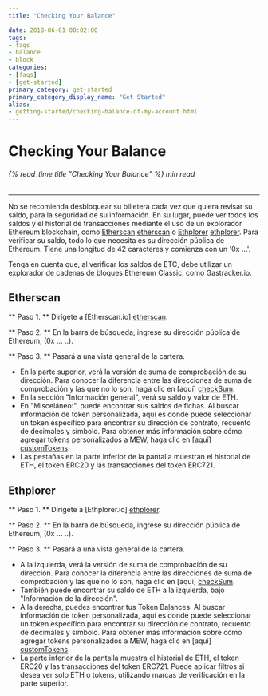 ```yaml
---
title: "Checking Your Balance"

date: 2018-06-01 00:02:00
tags:
- faqs
- balance
- block
categories:
- [faqs]
- [get-started]
primary_category: get-started
primary_category_display_name: "Get Started"
alias:
- getting-started/checking-balance-of-my-account.html
---
```


# __Checking Your Balance__
###### {% read_time title "Checking Your Balance" %} min read
***

No se recomienda desbloquear su billetera cada vez que quiera revisar su saldo, para la seguridad de su información. En su lugar, puede ver todos los saldos y el historial de transacciones mediante el uso de un explorador Ethereum blockchain, como [Etherscan] [etherscan] o [Ethplorer] [ethplorer]. Para verificar su saldo, todo lo que necesita es su dirección pública de Ethereum. Tiene una longitud de 42 caracteres y comienza con un '0x ...'.

Tenga en cuenta que, al verificar los saldos de ETC, debe utilizar un explorador de cadenas de bloques Ethereum Classic, como Gastracker.io.



## __Etherscan__

** Paso 1. ** Dirígete a [Etherscan.io] [etherscan].

** Paso 2. ** En la barra de búsqueda, ingrese su dirección pública de Ethereum, (0x ... ..).

** Paso 3. ** Pasará a una vista general de la cartera.
* En la parte superior, verá la versión de suma de comprobación de su dirección. Para conocer la diferencia entre las direcciones de suma de comprobación y las que no lo son, haga clic en [aquí] [checkSum].
* En la sección "Información general", verá su saldo y valor de ETH.
* En "Misceláneo:", puede encontrar sus saldos de fichas. Al buscar información de token personalizada, aquí es donde puede seleccionar un token específico para encontrar su dirección de contrato, recuento de decimales y símbolo. Para obtener más información sobre cómo agregar tokens personalizados a MEW, haga clic en [aquí] [customTokens].
* Las pestañas en la parte inferior de la pantalla muestran el historial de ETH, el token ERC20 y las transacciones del token ERC721.



## __Ethplorer__

** Paso 1. ** Dirígete a [Ethplorer.io] [ethplorer].

** Paso 2. ** En la barra de búsqueda, ingrese su dirección pública de Ethereum, (0x ... ..).

** Paso 3. ** Pasará a una vista general de la cartera.

* A la izquierda, verá la versión de suma de comprobación de su dirección. Para conocer la diferencia entre las direcciones de suma de comprobación y las que no lo son, haga clic en [aquí] [checkSum].
* También puede encontrar su saldo de ETH a la izquierda, bajo "Información de la dirección".
* A la derecha, puedes encontrar tus Token Balances. Al buscar información de token personalizada, aquí es donde puede seleccionar un token específico para encontrar su dirección de contrato, recuento de decimales y símbolo. Para obtener más información sobre cómo agregar tokens personalizados a MEW, haga clic en [aquí] [customTokens].
* La parte inferior de la pantalla muestra el historial de ETH, el token ERC20 y las transacciones del token ERC721. Puede aplicar filtros si desea ver solo ETH o tokens, utilizando marcas de verificación en la parte superior.


[etherscan]: https://etherscan.io
[ethplorer]: https://ethplorer.io
[customTokens]: /@@@@@@/tokens/how-to-add-custom-token/
[checkSum]: /@@@@@@/common-issues/not-checksummed/